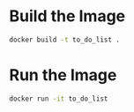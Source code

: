 # Build the Image

```bash
docker build -t to_do_list .
```

# Run the Image

```bash
docker run -it to_do_list
```